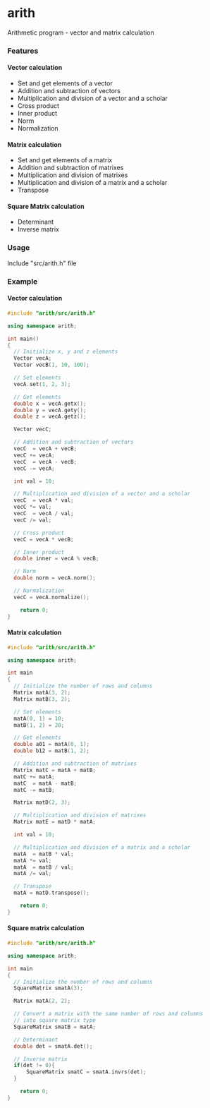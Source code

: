 # arith
Arithmetic program - vector and matrix calculation

### Features
#### Vector calculation
* Set and get elements of a vector
* Addition and subtraction of vectors
* Multiplication and division of a vector and a scholar
* Cross product
* Inner product
* Norm
* Normalization

#### Matrix calculation
* Set and get elements of a matrix
* Addition and subtraction of matrixes
* Multiplication and division of matrixes
* Multiplication and division of a matrix and a scholar
* Transpose

#### Square Matrix calculation
* Determinant
* Inverse matrix

### Usage
Include "src/arith.h" file

### Example
#### Vector calculation

```cpp
#include "arith/src/arith.h"

using namespace arith;

int main()
{
  // Initialize x, y and z elements
  Vector vecA;
  Vector vecB(1, 10, 100);

  // Set elements
  vecA.set(1, 2, 3);

  // Get elements
  double x = vecA.getx();
  double y = vecA.gety();
  double z = vecA.getz();

  Vector vecC;

  // Addition and subtraction of vectors
  vecC  = vecA + vecB;
  vecC += vecA;
  vecC  = vecA - vecB;
  vecC -= vecA;

  int val = 10;

  // Multiplication and division of a vector and a scholar
  vecC  = vecA * val;
  vecC *= val;
  vecC  = vecA / val;
  vecC /= val;

  // Cross product
  vecC = vecA * vecB;

  // Inner product
  double inner = vecA % vecB;

  // Norm
  double norm = vecA.norm();

  // Normalization
  vecC = vecA.normalize();

	return 0;
}
```

#### Matrix calculation

```cpp
#include "arith/src/arith.h"

using namespace arith;

int main
{
  // Initialize the number of rows and columns
  Matrix matA(3, 2);
  Matrix matB(3, 2);

  // Set elements
  matA(0, 1) = 10;
  matB(1, 2) = 20;

  // Get elements
  double a01 = matA(0, 1);
  double b12 = matB(1, 2);

  // Addition and subtraction of matrixes
  Matrix matC = matA + matB;
  matC += matA;
  matC  = matA - matB;
  matC -= matB;

  Matrix matD(2, 3);

  // Multiplication and division of matrixes
  Matrix matE = matD * matA;

  int val = 10;

  // Multiplication and division of a matrix and a scholar
  matA  = matB * val;
  matA *= val;
  matA  = matB / val;
  matA /= val;

  // Transpose
  matA = matD.transpose();

	return 0;
}
```

#### Square matrix calculation

```cpp
#include "arith/src/arith.h"

using namespace arith;

int main
{
  // Initialize the number of rows and columns
  SquareMatrix smatA(3);

  Matrix matA(2, 2);

  // Convert a matrix with the same number of rows and columns
  // into square matrix type
  SquareMatrix smatB = matA;

  // Determinant
  double det = smatA.det();

  // Inverse matrix
  if(det != 0){
      SquareMatrix smatC = smatA.invrs(det);
  }

	return 0;
}
```
